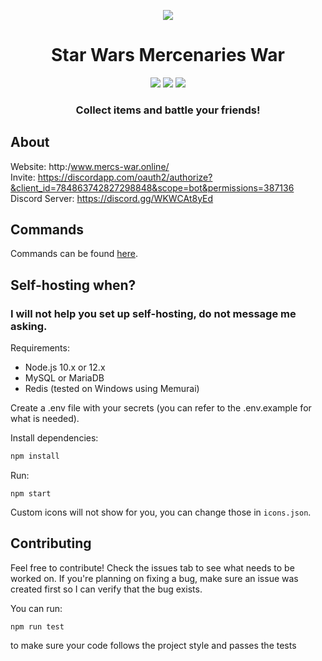 <div>
  <p align="center">
    <a href="https://discordapp.com/oauth2/authorize?&client_id=784863742827298848&scope=bot&permissions=387136"><img src="https://i.ibb.co/VN40QtP/small-icon.png"/></a>
  </p>
  <h1 align="center">
    Star Wars Mercenaries War
  </h1>
  <p align="center">
    <a href="https://discordbots.org/bot/493316754689359874"><img src="https://discordbots.org/api/widget/lib/493316754689359874.svg"/></a>
    <a href="https://discordbots.org/bot/493316754689359874"><img src="https://discordbots.org/api/widget/upvotes/493316754689359874.svg"/></a>
    <a href="https://discordbots.org/bot/493316754689359874"><img src="https://discordbots.org/api/widget/servers/493316754689359874.svg"/></a>
  </p>
  <h3 align="center"><strong>Collect items and battle your friends!</strong></h3>
</div>

## About
Website: http:/www.mercs-war.online/<br>
Invite: https://discordapp.com/oauth2/authorize?&client_id=784863742827298848&scope=bot&permissions=387136<br>
Discord Server: https://discord.gg/WKWCAt8yEd<br>

## Commands
Commands can be found [here](http:/www.mercs-war.online/commands/).

## Self-hosting when?

### I will not help you set up self-hosting, do not message me asking.

Requirements:

- Node.js 10.x or 12.x
- MySQL or MariaDB
- Redis (tested on Windows using Memurai)

Create a .env file with your secrets (you can refer to the .env.example for what is needed).

Install dependencies:
```javascript
npm install
```
Run:
```
npm start
```

Custom icons will not show for you, you can change those in `icons.json`.

## Contributing


Feel free to contribute! Check the issues tab to see what needs to be worked on. If you're planning on fixing a bug, make sure an issue was created first so I can verify that the bug exists.

You can run:
```
npm run test
```
to make sure your code follows the project style and passes the tests
